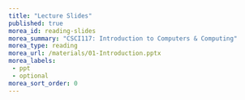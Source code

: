 ```yaml
---
title: "Lecture Slides"
published: true
morea_id: reading-slides
morea_summary: "CSCI117: Introduction to Computers & Computing"
morea_type: reading
morea_url: /materials/01-Introduction.pptx
morea_labels:
 - ppt
 - optional
morea_sort_order: 0
---
```


